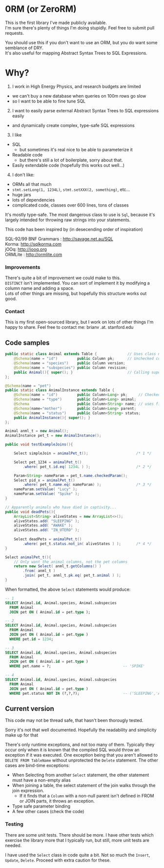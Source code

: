 0RM (or ZeroRM)
======
This is the first library I've made publicly available.  
I'm sure there's plenty of things I'm doing stupidly. Feel free to submit pull requests.

You should use this if you don't want to use an ORM, but you do want some semblance of DRY.  
It's also useful for mapping Abstract Syntax Trees to SQL Expressions.

# Why?

1. I work in High Energy Physics, and research budgets are limited 
  - we can't buy a new database when queries on 100m rows go slow
  - so I want to be able to fine tune SQL
2. I want to easily parse external Abstract Syntax Trees to SQL expressions easily
  - and dynamically create complex, type-safe SQL expressions
3. I like 
  - SQL
    - but sometimes it's real nice to be able to parameterize it
  - Readable code
    - but there's still a lot of boilerplate, sorry about that.
  - Easily extendable code (hopefully this works out well...)
4. I don't like:
  - ORMs all that much
  - `stmt.setLong(1, 1234L)`, `stmt.setXXX(2, something)`, etc...
  - huge jars
  - lots of dependencies
  - complicated code, classes over 600 lines, tons of classes

It's mostly type-safe. The most dangerous class to use is `Sql`, because it's largely
intended for throwing raw strings into your statements.

This code has been inspired by (in desecending order of inspiration)

SQL-92/99 BNF Grammars : http://savage.net.au/SQL  
Korma: http://sqlkorma.com  
jOOq: http://jooq.org  
ORMLite : http://ormlite.com  

### Improvements
There's quite a bit of improvement we could make to this.  
`DISTINCT` isn't implemented. You can sort of implement it by modifying a column name and adding a space.  
Lots of other things are missing, but hopefully this structure works out good.  

### Contact
This is my first open-sourced library, but I work on lots of other things I'm happy to share. 
Feel free to contact me:
brianv .at. stanford.edu

## Code samples
```java
public static class Animal extends Table {              // Uses class name for table
    @Schema(name = "id")         public Column pk;      // Unchecked columns
    @Schema(name = "species")    public Column version;
    @Schema(name = "subspecies") public Column revision;
    public Animal(){ super(); }                         // Calling super does some magic
};
```  
```java
@Schema(name = "pet")
public static class AnimalInstance extends Table {
    @Schema(name = "id")         public Column<Long> pk;     // Checked columns
    @Schema(name = "type")       public Column<Long> animal;
    @Schema                      public Column<String> name; // uses field name
    @Schema(name="mother")       public Column<Long> parent;
    @Schema(name = "status")     public Column<String> status;
    public AnimalInstance(){ super(); }
};
```  
```java
Animal anml_t = new Animal();
AnimalInstance pet_t = new AnimalInstance();

public void testExampleJoins(){

    Select simpleJoin = animalPet_t();                      /* 1 */

    Select pet_1234 = animalPet_t()
        .where( pet_t.id.eq( 1234L ) );                     /* 2 */

    Param<String> nameParam = pet_t.name.checkedParam();
    Select pid_x = animalPet_t()
        .where( pet_t.name.eq( nameParam) );                /* 3 */
    nameParam.setValue( "Lucy" ); 
    nameParam.setValue( "Spike" );
}

// Apparently animals who have died in captivity...
public void deadPets(){
    ArrayList<String> aliveStates = new ArrayList<>();
    aliveStates.add( "SLEEPING" );
    aliveStates.add( "AWAKE" );
    aliveStates.add( "IN_UTERO" );
    
    Select deadPets = animalPet_t()
        .where( pet_t.status.not_in( aliveStates ) );       /* 4 */
}

Select animalPet_t(){
    // Only want the animal columns, not the pet columns
    return new Select( anml_t.getColumns() )
        .from( anml_t )
        .join( pet_t, anml_t.pk.eq( pet_t.animal ) );
}
```

When formatted, the above `Select` statements would produce:
```sql
-- 1
SELECT Animal.id, Animal.species, Animal.subspecies 
  FROM Animal 
  JOIN pet ON ( Animal.id = pet.type );

-- 2
SELECT Animal.id, Animal.species, Animal.subspecies 
  FROM Animal 
  JOIN pet ON ( Animal.id = pet.type ) 
  WHERE pet.id = 1234;

-- 3
SELECT Animal.id, Animal.species, Animal.subspecies 
  FROM Animal 
  JOIN pet ON ( Animal.id = pet.type ) 
  WHERE pet.name = ?;                                 -- 'SPIKE'

-- 4
SELECT Animal.id, Animal.species, Animal.subspecies 
  FROM Animal 
  JOIN pet ON ( Animal.id = pet.type ) 
  WHERE pet.status NOT IN (?,?,?);                    -- ('SLEEPING','AWAKE','IN_UTERO')
```

## Current version

This code may not be thread safe, that hasn't been thorougly tested.

Sorry it's not that well documented. Hopefully the readability and simplicity make up for that

There's only runtime exceptions, and not too many of them. Typically they occur only when it is
known that the compiled SQL would throw an exception if it was executed. One exception being 
that you aren't allowed to `DELETE FROM TableName` without unprotected the `Delete` statement.
The other cases are bind-time exceptions:
- When Selecting from another `Select` statement, the other statement must have a non-empty alias
- When joining a table, the select statement of the join walks through the join expression.
  -  If it finds that a `Column` with a non-null parent isn't defined in FROM or JOIN parts,
     it throws an exception.
- Type safe parameter binding
- A few other cases (check the code)

### Testing

There are some unit tests. There should be more. I have other tests which exercise the library 
more that I typically run, but still, more unit tests are needed.

I have used the `Select` class in code quite a bit. Not so much the `Insert`, `Update`, `Delete`.
Proceed with extra caution for these.

